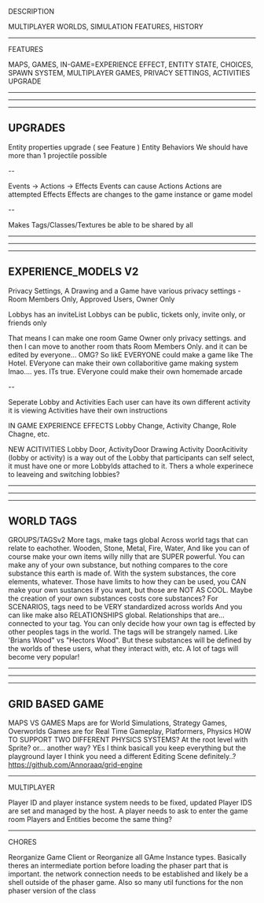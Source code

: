 
DESCRIPTION

MULTIPLAYER WORLDS, SIMULATION FEATURES, HISTORY

---

FEATURES

MAPS, GAMES, IN-GAME=EXPERIENCE EFFECT, ENTITY STATE, CHOICES, SPAWN SYSTEM, MULTIPLAYER GAMES, PRIVACY SETTINGS, ACTIVITIES UPGRADE

--------------------------------------------------------------------------------------
--------------------------------------------------------------------------------------
--------------------------------------------------------------------------------------
UPGRADES
--------------------------------------------------------------------------------------

Entity properties upgrade ( see Feature )
Entity Behaviors
We should have more than 1 projectile possible

--

Events -> Actions -> Effects
  Events can cause Actions
  Actions are attempted Effects
  Effects are changes to the game instance or game model

--

Makes Tags/Classes/Textures be able to be shared by all

--------------------------------------------------------------------------------------
--------------------------------------------------------------------------------------
--------------------------------------------------------------------------------------
EXPERIENCE_MODELS V2
--------------------------------------------------------------------------------------

Privacy Settings,
  A Drawing and a Game have various privacy settings - Room Members Only, Approved Users, Owner Only

Lobbys has an inviteList
Lobbys can be public, tickets only, invite only, or friends only

That means I can make one room Game Owner only privacy settings. and then I can move to another room thats Room Members Only. and it can be edited by everyone... OMG? So likE EVERYONE could make a game like The Hotel. EVeryone can make their own collaboritive game making system lmao.... yes. ITs true. EVeryone could make their own homemade arcade

--

Seperate Lobby and Activities
  Each user can have its own different activity it is viewing
  Activities have their own instructions

IN GAME EXPERIENCE EFFECTS
  Lobby Change, Activity Change, Role Chagne, etc. 

NEW ACITIVITIES
  Lobby Door, ActivityDoor 
  Drawing Activity
  DoorAcitivity (lobby or activity) is a way out of the Lobby that participants can self select, it must have one or more LobbyIds attached to it. Thers a  whole experinece to leaveing and switching lobbies?

--------------------------------------------------------------------------------------
--------------------------------------------------------------------------------------
--------------------------------------------------------------------------------------
WORLD TAGS
--------------------------------------------------------------------------------------

GROUPS/TAGSv2
  More tags, make tags global
  Across world tags that can relate to eachother. Wooden, Stone, Metal, Fire, Water, 
  And like you can of course make your own items willy nilly that are SUPER powerful.
  You can make any of your own substance, but nothing compares to the core substance this earth is made of. 
  With the system substances, the core elements, whatever. Those have limits to how they can be used, you CAN make your own sustances if you want, but those are NOT AS COOL. Maybe the creation of your own substances costs core substances?
  For SCENARIOS, tags need to be VERY standardized across worlds
  And you can like make also RELATIONSHIPS global. Relationships that are... connected to your tag. You can only decide how your own tag is effected by other peoples tags in the world. The tags will be strangely named. Like 'Brians Wood" vs "Hectors Wood". But these substances will be defined by the worlds of these users, what they interact with, etc. A lot of tags will become very popular! 

--------------------------------------------------------------------------------------
--------------------------------------------------------------------------------------
--------------------------------------------------------------------------------------
GRID BASED GAME
--------------------------------------------------------------------------------------

MAPS VS GAMES
  Maps are for World Simulations, Strategy Games, Overworlds
  Games are for Real Time Gameplay, Platformers, Physics
  HOW TO SUPPORT TWO DIFFERENT PHYSICS SYSTEMS? At the root level with Sprite? or... another way? YEs I think basicall you keep everything but the playground layer
  I think you need a different Editing Scene definitely..?
  https://github.com/Annoraaq/grid-engine


----

MULTIPLAYER

Player ID and player instance system needs to be fixed, updated
Player IDS are set and managed by the host. A player needs to ask to enter the game room
Players and Entities become the same thing?

----

CHORES

Reorganize Game Client or Reorganize all GAme Instance types. Basically theres an intermediate portion before loading the phaser part that is important. the network connection needs to be established and likely be a shell outside of the phaser game. Also so many util functions for the non phaser version of the class